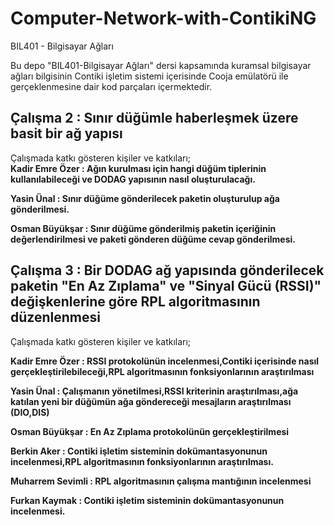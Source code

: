 # Computer-Network-with-ContikiNG
BIL401 - Bilgisayar Ağları

Bu depo "BIL401-Bilgisayar Ağları" dersi kapsamında kuramsal bilgisayar ağları bilgisinin Contiki işletim sistemi içerisinde Cooja emülatörü ile gerçeklenmesine dair kod parçaları içermektedir.  

## Çalışma 2 : Sınır düğümle haberleşmek üzere basit bir ağ yapısı   

Çalışmada katkı gösteren kişiler ve katkıları;  
<strong>Kadir Emre Özer : Ağın kurulması için hangi düğüm tiplerinin kullanılabileceği ve DODAG yapısının nasıl oluşturulacağı. </strong>  

<strong> Yasin Ünal : Sınır düğüme gönderilecek paketin oluşturulup ağa gönderilmesi. </strong> 

<strong> Osman Büyükşar : Sınır düğüme gönderilmiş paketin içeriğinin değerlendirilmesi ve paketi gönderen düğüme cevap gönderilmesi. </strong> 


## Çalışma 3 : Bir DODAG ağ yapısında gönderilecek paketin "En Az Zıplama" ve "Sinyal Gücü (RSSI)" değişkenlerine göre RPL algoritmasının düzenlenmesi  

Çalışmada katkı gösteren kişiler ve katkıları;  

<strong> Kadir Emre Özer : RSSI protokolünün incelenmesi,Contiki içerisinde nasıl gerçekleştirilebileceği,RPL algoritmasının fonksiyonlarının araştırılması  </strong>

<strong> Yasin Ünal : Çalışmanın yönetilmesi,RSSI kriterinin araştırılması,ağa katılan yeni bir düğümün ağa göndereceği mesajların araştırılması (DIO,DIS) </strong> 

<strong> Osman Büyükşar : En Az Zıplama protokolünün gerçekleştirilmesi  </strong>

<strong> Berkin Aker : Contiki işletim sisteminin dokümantasyonunun incelenmesi,RPL algoritmasının fonksiyonlarının araştırılması. </strong>

<strong> Muharrem Sevimli : RPL algoritmasının çalışma mantığının incelenmesi  </strong>

<strong> Furkan Kaymak : Contiki işletim sisteminin dokümantasyonunun incelenmesi.  </strong>
